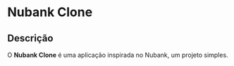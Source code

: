 # Nubank Clone

## Descrição

O <strong>Nubank Clone</strong> é uma aplicação inspirada no Nubank, um projeto simples.
